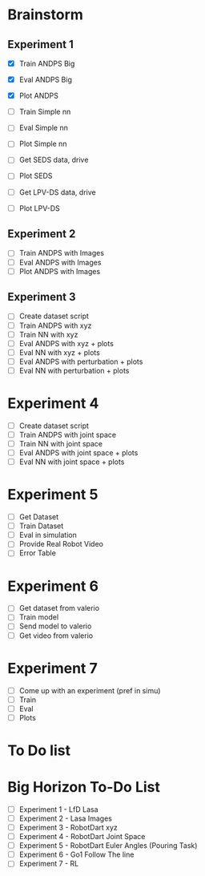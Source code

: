 # Brainstorm

## Experiment 1

- [X] Train ANDPS Big
- [X] Eval ANDPS Big
- [X] Plot ANDPS
- [ ] Train Simple nn
- [ ] Eval Simple nn
- [ ] Plot Simple nn
- [ ] Get SEDS data, drive
- [ ] Plot SEDS
- [ ] Get LPV-DS data, drive
- [ ] Plot LPV-DS


## Experiment 2
- [ ] Train ANDPS with Images
- [ ] Eval ANDPS with Images
- [ ] Plot ANDPS with Images

## Experiment 3
- [ ] Create dataset script
- [ ] Train ANDPS with xyz
- [ ] Train NN with xyz
- [ ] Eval ANDPS with xyz + plots
- [ ] Eval NN with xyz + plots
- [ ] Eval ANDPS with perturbation + plots
- [ ] Eval NN with perturbation + plots

# Experiment 4
- [ ] Create dataset script
- [ ] Train ANDPS with joint space
- [ ] Train NN with joint space
- [ ] Eval ANDPS with joint space + plots
- [ ] Eval NN with joint space + plots

# Experiment 5
- [ ] Get Dataset
- [ ] Train Dataset
- [ ] Eval in simulation
- [ ] Provide Real Robot Video
- [ ] Error Table

# Experiment 6
- [ ] Get dataset from valerio
- [ ] Train model
- [ ] Send model to valerio
- [ ] Get video from valerio

# Experiment 7
- [ ] Come up with an experiment (pref in simu)
- [ ] Train
- [ ] Eval
- [ ] Plots
# To Do list





# Big Horizon To-Do List
- [ ] Experiment 1 - LfD Lasa
- [ ] Experiment 2 - Lasa Images
- [ ] Experiment 3 - RobotDart xyz
- [ ] Experiment 4 - RobotDart Joint Space
- [ ] Experiment 5 - RobotDart Euler Angles (Pouring Task)
- [ ] Experiment 6 - Go1 Follow The line
- [ ] Experiment 7 - RL